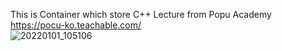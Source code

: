 This is Container which store C++ Lecture from Popu Academy
<br>https://pocu-ko.teachable.com/
<br>![20220101_105106](https://user-images.githubusercontent.com/58541374/147842448-c83e5b5c-6297-4816-bb1f-fc7cb97bbe27.png)
